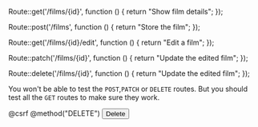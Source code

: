 Route::get('/films/{id}', function () {
return "Show film details";
});

Route::post('/films', function () {
return "Store the film";
});

Route::get('/films/{id}/edit', function () {
return "Edit a film";
});

Route::patch('/films/{id}', function () {
return "Update the edited film";
});

Route::delete('/films/{id}', function () {
return "Update the edited film";
});

You won't be able to test the `POST`,`PATCH` or `DELETE` routes. But you should test all the `GET` routes to make sure they work.

<!-- For delete we need to use a POST action -->
<form method='POST' action='destroy.php'>
@csrf
@method("DELETE")
<input type="hidden" name="id" value="<?php echo $film['id'];?>">
<button type='submit'>Delete</button>
</form>
